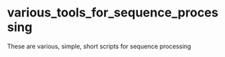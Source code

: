 # various_tools_for_sequence_processing
These are various, simple, short scripts for sequence processing
